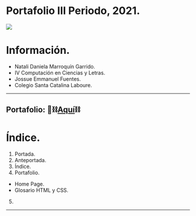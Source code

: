# Portafolio III Periodo, 2021.
<img src="https://www.storminformatica.net.br/wp-content/uploads/2020/04/Como-montar-um-PC-gamer-de-baixo-custo.jpg">

# Información.
- Natali Daniela Marroquín Garrido.
- IV Computación en Ciencias y Letras.
- Jossue Emmanuel Fuentes.
- Colegio Santa Catalina Laboure.
_________________________________________________

## Portafolio:  👾⛓️[Aquí](http://https://ndmarroquin.github.io/-5-home-page-in-responsive-design/ "Aquí")⛓️

# Índice.

1. Portada.
2. Anteportada.
3. Índice.
4. Portafolio.
- Home Page.
- Glosario HTML y CSS.
5. 
__________________________
